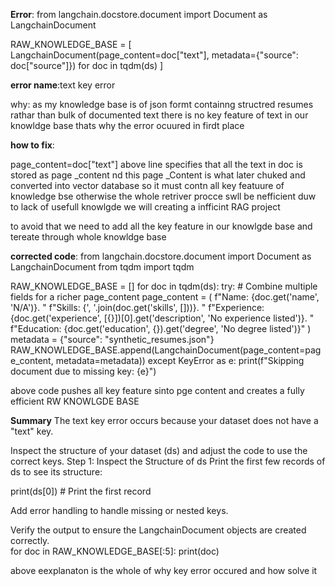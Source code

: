 **Error**:
from langchain.docstore.document import Document as LangchainDocument

RAW_KNOWLEDGE_BASE = [
    LangchainDocument(page_content=doc["text"], metadata={"source": doc["source"]})
    for doc in tqdm(ds)
]

**error name**:text key error

why:
as my knowledge base is of json formt containng structred resumes rathar than bulk of documented text 
there is no key feature of text in our knowldge base 
thats why the error ocuured in firdt place

**how to fix**:

page_content=doc["text"]
above line specifies that all the text in doc is stored as page _content nd this page _Content is what later chuked and converted into vector database
so it must contn all key featuure of knowledge bse otherwise the whole retriver procce swll be nefficient duw to lack of usefull knowlgde
we will creating a infficint RAG project

to avoid that
we need to add all the key feature in our knowlgde base and tereate through whole knowldge base

**corrected code**:
from langchain.docstore.document import Document as LangchainDocument
from tqdm import tqdm

RAW_KNOWLEDGE_BASE = []
for doc in tqdm(ds):
    try:
        # Combine multiple fields for a richer page_content
        page_content = (
            f"Name: {doc.get('name', 'N/A')}. "
            f"Skills: {', '.join(doc.get('skills', []))}. "
            f"Experience: {doc.get('experience', [{}])[0].get('description', 'No experience listed')}. "
            f"Education: {doc.get('education', {}).get('degree', 'No degree listed')}"
        )
        metadata = {"source": "synthetic_resumes.json"}
        RAW_KNOWLEDGE_BASE.append(LangchainDocument(page_content=page_content, metadata=metadata))
    except KeyError as e:
        print(f"Skipping document due to missing key: {e}")



 above code pushes all key feature sinto pge content and creates a fully efficient RW KNOWLGDE BASE

 **Summary**
The text key error occurs because your dataset does not have a "text" key.

Inspect the structure of your dataset (ds) and adjust the code to use the correct keys.
Step 1: Inspect the Structure of ds
Print the first few records of ds to see its structure:

print(ds[0])  # Print the first record

Add error handling to handle missing or nested keys.

Verify the output to ensure the LangchainDocument objects are created correctly.       
for doc in RAW_KNOWLEDGE_BASE[:5]:
    print(doc)

above eexplanaton is the whole of why key error occured and how solve it

